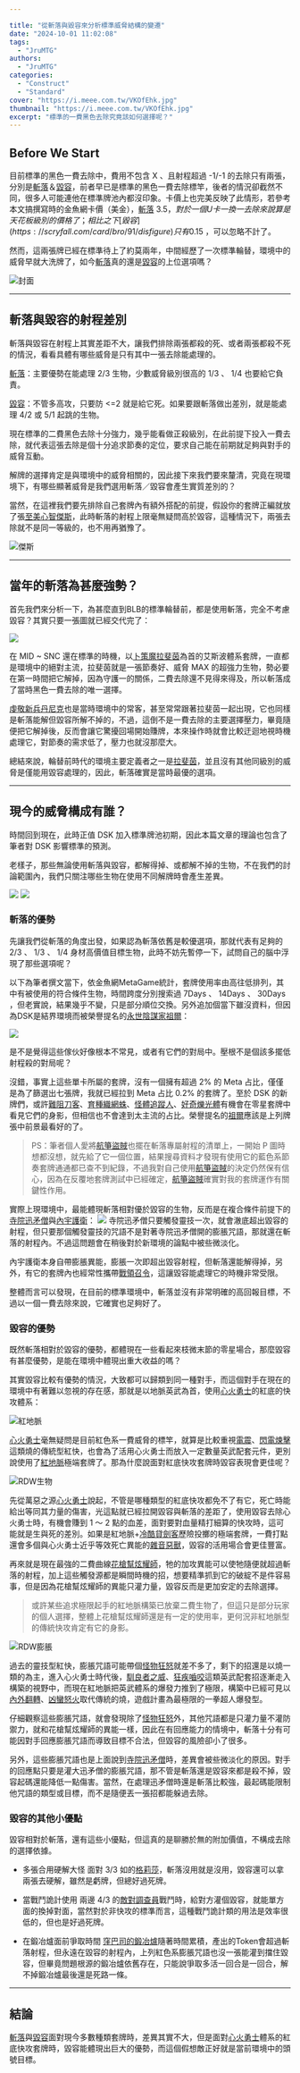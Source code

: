 ```yaml
---

title: "從斬落與毀容來分析標準威脅結構的變遷"
date: "2024-10-01 11:02:08"
tags:
  - "JruMTG"
authors:
  - "JruMTG"
categories:
  - "Construct"
  - "Standard"
cover: "https://i.meee.com.tw/VKOfEhk.jpg"
thumbnail: "https://i.meee.com.tw/VKOfEhk.jpg"
excerpt: "標準的一費黑色去除究竟該如何選擇呢？"
---
```


## Before We Start

目前標準的黑色一費去除中，費用不包含 X 、且射程超過 -1/-1 的去除只有兩張，分別是[斬落](https://scryfall.com/card/dmu/89/cut-down)＆[毀容](https://scryfall.com/card/bro/91/disfigure)，前者早已是標準的黑色一費去除標竿，後者的情況卻截然不同，很多人可能連他在標準牌池內都沒印象。卡價上也完美反映了此情形，若參考本文搞撰寫時的金魚網卡價（美金），[斬落](https://scryfall.com/card/dmu/89/cut-down) $3.5 ，對於一個 U 卡一換一去除來說算是天花板級別的價格了；相比之下[毀容](https://scryfall.com/card/bro/91/disfigure)只有$0.15 ，可以忽略不計了。

然而，這兩張牌已經在標準待上了約莫兩年，中間經歷了一次標準輪替，環境中的威脅早就大洗牌了，如今[斬落](https://scryfall.com/card/dmu/89/cut-down)真的還是[毀容](https://scryfall.com/card/bro/91/disfigure)的上位選項嗎？

![封面](https://i.meee.com.tw/WbVVoIB.png)

---

## 斬落與毀容的射程差別

斬落與毀容在射程上其實差距不大，讓我們排除兩張都殺的死、或者兩張都殺不死的情況，看看具體有哪些威脅是只有其中一張去除能處理的。

[斬落](https://scryfall.com/card/dmu/89/cut-down)：主要優勢在能處理 2/3 生物，少數威脅級別很高的 1/3 、 1/4 也要給它負責。

[毀容](https://scryfall.com/card/bro/91/disfigure)：不管多高攻，只要防 <=2 就是給它死。如果要跟斬落做出差別，就是能處理 4/2 或 5/1 起跳的生物。

現在標準的二費黑色去除十分強力，幾乎能看做正殺級別，在此前提下投入一費去除，就代表這張去除是個十分追求節奏的定位，要求自己能在前期就足夠與對手的威脅互動。

解牌的選擇肯定是與環境中的威脅相關的，因此接下來我們要來釐清，究竟在現環境下，有哪些顯著威脅是我們選用斬落／毀容會產生實質差別的？

當然，在這裡我們要先排除自己套牌內有額外搭配的前提，假設你的套牌正編就放了張[至美心智傑斯](https://scryfall.com/card/one/57/jace-the-perfected-mind)，此時斬落的射程上限毫無疑問高於毀容，這種情況下，兩張去除就不是同一等級的，也不用再猶豫了。

![傑斯](https://i.meee.com.tw/uosQC46.png)

---

## 當年的斬落為甚麼強勢？

首先我們來分析一下，為甚麼直到BLB的標準輪替前，都是使用斬落，完全不考慮毀容？其實只要一張圖就已經交代完了：

![](https://i.meee.com.tw/88F1wAy.png)

在 MID ~ SNC 還在標準的時機，以[卜策魔拉斐茵](https://scryfall.com/card/snc/213/raffine-scheming-seer)為首的艾斯波體系套牌，一直都是環境中的絕對主流，拉斐茵就是一張節奏好、威脅 MAX 的超強力生物，勢必要在第一時間把它解掉，因為守護一的關係，二費去除還不見得來得及，所以斬落成了當時黑色一費去除的唯一選擇。

[虔敬新兵丹尼克](https://scryfall.com/card/mid/217/dennick-pious-apprentice-dennick-pious-apparition)也是當時環境中的常客，甚至常常跟著拉斐茵一起出現，它也同樣是斬落能解但毀容所解不掉的，不過，這倒不是一費去除的主要選擇壓力，畢竟隨便把它解掉後，反而會讓它驚擾回場開始賺牌，本來操作時就會比較迂迴地視時機處理它，對節奏的需求低了，壓力也就沒那麼大。

總結來說，輪替前時代的環境主要定義者之一是[拉斐茵](https://scryfall.com/card/snc/213/raffine-scheming-seer)，並且沒有其他同級別的威脅是僅能用毀容處理的，因此，斬落確實是當時最優的選項。

---

## 現今的威脅構成有誰？

時間回到現在，此時正值 DSK 加入標準牌池初期，因此本篇文章的理論也包含了筆者對 DSK 影響標準的預測。

老樣子，那些無論使用斬落與毀容，都解得掉、或都解不掉的生物，不在我們的討論範圍內，我們只關注哪些生物在使用不同解牌時會產生差異。

![](https://i.meee.com.tw/34QLXtS.png)
![](https://i.meee.com.tw/k3b2elT.png)

### 斬落的優勢

先讓我們從斬落的角度出發，如果認為斬落依舊是較優選項，那就代表有足夠的 2/3 、 1/3 、 1/4 身材高價值目標生物，此時不妨先暫停一下，試問自己的腦中浮現了那些選項呢？

以下為筆者撰文當下，依金魚網MetaGame統計，套牌使用率由高往低排列，其中有被使用的符合條件生物，時間跨度分別搜索過 7Days 、 14Days 、 30Days ，但老實說，結果幾乎不變，只是部分順位交換。另外追加個當下雖沒資料，但因為DSK是結界環境而被榮譽提名的[永世陰謀家祖爾](https://scryfall.com/card/dmu/228/zur-eternal-schemer)：

![](https://i.meee.com.tw/iXmV6yk.png)

是不是覺得這些傢伙好像根本不常見，或者有它們的對局中。壓根不是個該多擺低射程殺的對局呢？ 

沒錯，事實上這些單卡所屬的套牌，沒有一個擁有超過 2% 的 Meta 占比，僅僅是為了篩選出七張牌，我就已經拉到 Meta 占比 0.2% 的套牌了。至於 DSK 的新牌們，或許[難阻刀客](https://scryfall.com/card/dsk/119/unstoppable-slasher)、[育種織網蛛](https://scryfall.com/card/dsk/211/broodspinner)、[怪體追蹤人](https://scryfall.com/card/dsk/53/entity-tracker)、[好奇爍光體](https://scryfall.com/card/dsk/217/inquisitive-glimmer)有機會在零星套牌中看見它們的身影，但相信也不會達到太主流的占比。榮譽提名的[祖爾](https://scryfall.com/card/dmu/228/zur-eternal-schemer)應該是上列牌張中前景最看好的了。

> PS：筆者個人愛將[航箏盜賊](https://scryfall.com/card/lci/61/kitesail-larcenist)也擺在斬落專屬射程的清單上，一開始 P 圖時想都沒想，就先給了它一個位置，結果搜尋資料才發現有使用它的藍色系節奏套牌通通都已查不到紀錄，不過我對自己使用[航箏盜賊](https://scryfall.com/card/lci/61/kitesail-larcenist)的決定仍然保有信心，因為在反覆地套牌測試中已經確定，[航箏盜賊](https://scryfall.com/card/lci/61/kitesail-larcenist)確實對我的套牌運作有關鍵性作用。

實際上現環境中，最能體現斬落相對優於毀容的生物，反而是在複合條件前提下的[寺院迅矛僧](https://scryfall.com/card/bro/144/monastery-swiftspear)與[內宇護衛](https://scryfall.com/card/lci/43/warden-of-the-inner-sky)：
![](https://i.meee.com.tw/LV0qOTz.png)
寺院迅矛僧只要觸發靈技一次，就會澈底超出毀容的射程，但只要那個觸發靈技的咒語不是對著寺院迅矛僧開的膨脹咒語，那就還在斬落的射程內。不過這問題會在稍後對於新環境的論點中被些微淡化。

內宇護衛本身自帶膨脹異能，膨脹一次即超出毀容射程，但斬落還能解得掉，另外，有它的套牌內也經常性攜帶[戰領召令](https://scryfall.com/card/mkm/242/warleaders-call)，這讓毀容能處理它的時機非常受限。

整體而言可以發現，在目前的標準環境中，斬落並沒有非常明確的高回報目標，不過以一個一費去除來說，它確實也足夠好了。

### 毀容的優勢

既然斬落相對於毀容的優勢，都體現在一些看起來枝微末節的零星場合，那麼毀容有甚麼優勢，是能在環境中體現出重大收益的嗎？

其實毀容比較有優勢的情況，大致都可以歸類到同一種對手，而這個對手在現在的環境中有著難以忽視的存在感，那就是以地脈英武為首，使用[心火勇士](https://scryfall.com/card/blb/138/heartfire-hero)的紅底的快攻體系：

![紅地脈](https://i.meee.com.tw/uRIjqXO.png)

[心火勇士](https://scryfall.com/card/blb/138/heartfire-hero)毫無疑問是目前紅色系一費威脅的標竿，就算是比較重視[電震](https://scryfall.com/card/mkm/144/shock)、[閃電煉擊](https://scryfall.com/card/dmu/137/lightning-strike)這類燒的傳統型紅快，也會為了活用心火勇士而放入一定數量英武配套元件，更別說使用了[紅地脈](https://scryfall.com/card/dsk/143/leyline-of-resonance)極端套牌了。那為什麼說面對紅底快攻套牌時毀容表現會更佳呢？

![RDW生物](https://i.meee.com.tw/6Qf7LyU.png)

先從萬惡之源[心火勇士](https://scryfall.com/card/blb/138/heartfire-hero)說起，不管是哪種類型的紅底快攻都免不了有它，死亡時能給出等同其力量的傷害，光這點就已經拉開毀容與斬落的差距了，使用毀容去除心火勇士時，有機會賺到 1 ～ 2 點的血差，面對要對血量精打細算的快攻時，這可能就是生與死的差別。如果是紅地脈+[冷酷貸劍客](https://scryfall.com/card/woe/221/callous-sell-sword-burn-together)歷險投擲的極端套牌，一費打點還會多個與心火勇士近乎等效死亡異能的[雜音惡獸](https://scryfall.com/card/blb/138/heartfire-hero)，毀容的活用場合會更佳豐富。

再來就是現在最強的二費曲線[花槍幫炫耀師](https://scryfall.com/card/otj/146/slickshot-show-off)，牠的加攻異能可以使牠隨便就超過斬落的射程，加上這些觸發源都是瞬間時機的招，想要精準抓到它的破綻不是件容易事，但是因為花槍幫炫耀師的異能只灌力量，毀容反而是更加安定的去除選擇。

>或許某些追求極限起手的紅地脈構築已放棄二費生物了，但這只是部分玩家的個人選擇，整體上花槍幫炫耀師還是有一定的使用率，更何況非紅地脈型的傳統快攻肯定有它的身影。
>
![RDW膨脹](https://i.meee.com.tw/RrlrO3i.png)

過去的靈技型紅快，膨脹咒語可能帶個[怪物狂怒](https://scryfall.com/card/woe/142/monstrous-rage)就差不多了，剩下的招還是以燒一類的為主，進入心火勇士時代後，[馴良者之威](https://scryfall.com/card/blb/144/might-of-the-meek)、[狂疾嚙咬](https://scryfall.com/card/blb/147/rabid-gnaw)這類英武配套招逐漸走入構築的視野中，而現在紅地脈把英武體系的爆發力推到了極限，構築中已經可見以[內外翻轉](https://scryfall.com/card/dsk/160/turn-inside-out)、[凶蠻怒火](https://scryfall.com/card/mkm/125/felonious-rage)取代傳統的燒，遊戲計畫為最極限的一拳超人爆發型。

仔細觀察這些膨脹咒語，就會發現除了[怪物狂怒](https://scryfall.com/card/woe/142/monstrous-rage)外，其他咒語都是只灌力量不灌防禦力，就和花槍幫炫耀師的異能一樣，因此在有回應能力的情境中，斬落十分有可能因對手回應膨脹咒語而導致目標不合法，但毀容的風險卻小了很多。

另外，這些膨脹咒語也是上面說到[寺院迅矛僧](https://scryfall.com/card/bro/144/monastery-swiftspear)時，差異會被些微淡化的原因。對手的回應點只要是灌大迅矛僧的膨脹咒語，那不管是斬落還是毀容來都是殺不掉，毀容起碼還能降低一點傷害。當然，在處理迅矛僧時還是斬落比較強，最起碼能限制他咒語的類型或目標，而不是隨便丟一張招都能躲過去除。

### 毀容的其他小優點

毀容相對於斬落，還有這些小優點，但這真的是聊勝於無的附加價值，不構成去除的選擇依據。

- 多張合用硬解大怪
面對 3/3 如的[格莉莎](https://scryfall.com/card/one/202/glissa-sunslayer)，斬落沒用就是沒用，毀容還可以拿兩張去硬解，雖然是虧牌，但總好過死牌。

- 當戰鬥詭計使用
兩邊 4/3 的[敵對調查員](https://scryfall.com/card/big/10/hostile-investigator)戰鬥時，給對方灌個毀容，就能單方面的換掉對面，當然對於非快攻的標準而言，這種戰鬥詭計類的用法是效率很低的，但也是好過死牌。

- 在鍛冶爐面前爭取時間
[窪巴司的鍛冶爐](https://scryfall.com/card/one/153/urabrasks-forge)隨著時間累積，產出的Token會超過斬落射程，但永遠在毀容的射程內，上列紅色系膨脹咒語也沒一張能灌到擋住毀容，但畢竟問題根源的鍛冶爐依舊存在，只能說爭取多活一回合是一回合，解不掉鍛冶爐最後還是死路一條。

---

## 結論

[斬落](https://scryfall.com/card/dmu/89/cut-down)與[毀容](https://scryfall.com/card/bro/91/disfigure)面對現今多數種類套牌時，差異其實不大，但是面對[心火勇士](https://scryfall.com/card/blb/138/heartfire-hero)體系的紅底快攻套牌時，毀容能體現出巨大的優勢，而這個假想敵正好就是當前環境中的頭號目標。
